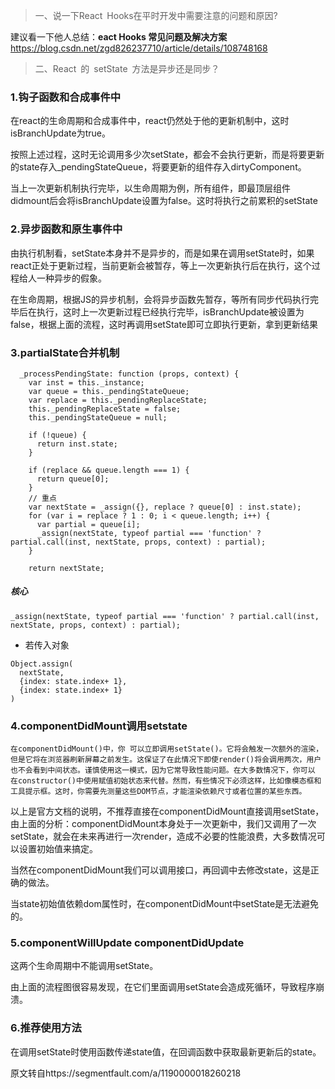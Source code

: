 > 一、说一下React Hooks在平时开发中需要注意的问题和原因? 

建议看一下他人总结：**eact Hooks 常见问题及解决方案**https://blog.csdn.net/zgd826237710/article/details/108748168


> 二、React 的 setState 方法是异步还是同步？

### 1.钩子函数和合成事件中
在react的生命周期和合成事件中，react仍然处于他的更新机制中，这时isBranchUpdate为true。

按照上述过程，这时无论调用多少次setState，都会不会执行更新，而是将要更新的state存入_pendingStateQueue，将要更新的组件存入dirtyComponent。

当上一次更新机制执行完毕，以生命周期为例，所有组件，即最顶层组件didmount后会将isBranchUpdate设置为false。这时将执行之前累积的setState
### 2.异步函数和原生事件中
由执行机制看，setState本身并不是异步的，而是如果在调用setState时，如果react正处于更新过程，当前更新会被暂存，等上一次更新执行后在执行，这个过程给人一种异步的假象。

在生命周期，根据JS的异步机制，会将异步函数先暂存，等所有同步代码执行完毕后在执行，这时上一次更新过程已经执行完毕，isBranchUpdate被设置为false，根据上面的流程，这时再调用setState即可立即执行更新，拿到更新结果
### 3.partialState合并机制
```
  _processPendingState: function (props, context) {
    var inst = this._instance;
    var queue = this._pendingStateQueue;
    var replace = this._pendingReplaceState;
    this._pendingReplaceState = false;
    this._pendingStateQueue = null;

    if (!queue) {
      return inst.state;
    }

    if (replace && queue.length === 1) {
      return queue[0];
    }
    // 重点
    var nextState = _assign({}, replace ? queue[0] : inst.state);
    for (var i = replace ? 1 : 0; i < queue.length; i++) {
      var partial = queue[i];
      _assign(nextState, typeof partial === 'function' ? partial.call(inst, nextState, props, context) : partial);
    }

    return nextState;
```
##### 核心
```
_assign(nextState, typeof partial === 'function' ? partial.call(inst, nextState, props, context) : partial);
```
* 若传入对象
```
Object.assign(
  nextState,
  {index: state.index+ 1},
  {index: state.index+ 1}
)
```
### 4.componentDidMount调用setstate
`
在componentDidMount()中，你 可以立即调用setState()。它将会触发一次额外的渲染，但是它将在浏览器刷新屏幕之前发生。这保证了在此情况下即使render()将会调用两次，用户也不会看到中间状态。谨慎使用这一模式，因为它常导致性能问题。在大多数情况下，你可以 在constructor()中使用赋值初始状态来代替。然而，有些情况下必须这样，比如像模态框和工具提示框。这时，你需要先测量这些DOM节点，才能渲染依赖尺寸或者位置的某些东西。
`

以上是官方文档的说明，不推荐直接在componentDidMount直接调用setState，由上面的分析：componentDidMount本身处于一次更新中，我们又调用了一次setState，就会在未来再进行一次render，造成不必要的性能浪费，大多数情况可以设置初始值来搞定。

当然在componentDidMount我们可以调用接口，再回调中去修改state，这是正确的做法。

当state初始值依赖dom属性时，在componentDidMount中setState是无法避免的。
### 5.componentWillUpdate componentDidUpdate
这两个生命周期中不能调用setState。

由上面的流程图很容易发现，在它们里面调用setState会造成死循环，导致程序崩溃。
### 6.推荐使用方法
在调用setState时使用函数传递state值，在回调函数中获取最新更新后的state。

原文转自https://segmentfault.com/a/1190000018260218